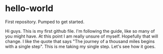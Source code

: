 # hello-world
First repository. Pumped to get started.

Hi guys. This is my first github file. I'm following the guide, like so many of you might have. At this point I am really unsure of myself. Hopefully that will change. I like the quote that says "The journey of a thousand miles begins with a single step". This is me taking my single step. Let's see how it goes.
